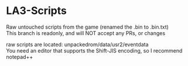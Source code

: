 # LA3-Scripts
Raw untouched scripts from the game (renamed the .bin to .bin.txt)  
This branch is readonly, and will NOT accept any PRs, or changes  

raw scripts are located: unpackedrom/data/usr2/eventdata  
You need an editor that supports the Shift-JIS encoding, so I recommend notepad++
